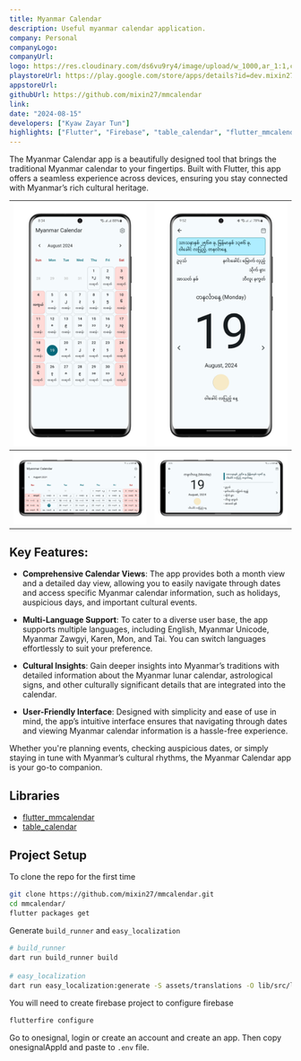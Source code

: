 ```yaml
---
title: Myanmar Calendar
description: Useful myanmar calendar application.
company: Personal
companyLogo:
companyUrl:
logo: https://res.cloudinary.com/ds6vu9ry4/image/upload/w_1000,ar_1:1,c_fill,g_auto,e_art:hokusai/v1723723310/projects/19_zofqzo.png
playstoreUrl: https://play.google.com/store/apps/details?id=dev.mixin27.mmcalendar
appstoreUrl:
githubUrl: https://github.com/mixin27/mmcalendar
link:
date: "2024-08-15"
developers: ["Kyaw Zayar Tun"]
highlights: ["Flutter", "Firebase", "table_calendar", "flutter_mmcalendar"]
---
```


The Myanmar Calendar app is a beautifully designed tool that brings the traditional Myanmar calendar to your fingertips. Built with Flutter, this app offers a seamless experience across devices, ensuring you stay connected with Myanmar’s rich cultural heritage.

| ![home_page](../images/mmcalendar/home_page.PNG)                     | ![detail_page](../images/mmcalendar/detail_page.PNG)                     |
| -------------------------------------------------------------------- | ------------------------------------------------------------------------ |
| ![home_page_landscape](../images/mmcalendar/home_page_landscape.PNG) | ![detail_page_landscape](../images/mmcalendar/detail_page_landscape.PNG) |

## Key Features:

- **Comprehensive Calendar Views**: The app provides both a month view and a detailed day view, allowing you to easily navigate through dates and access specific Myanmar calendar information, such as holidays, auspicious days, and important cultural events.

- **Multi-Language Support**: To cater to a diverse user base, the app supports multiple languages, including English, Myanmar Unicode, Myanmar Zawgyi, Karen, Mon, and Tai. You can switch languages effortlessly to suit your preference.

- **Cultural Insights**: Gain deeper insights into Myanmar’s traditions with detailed information about the Myanmar lunar calendar, astrological signs, and other culturally significant details that are integrated into the calendar.

- **User-Friendly Interface**: Designed with simplicity and ease of use in mind, the app’s intuitive interface ensures that navigating through dates and viewing Myanmar calendar information is a hassle-free experience.

Whether you're planning events, checking auspicious dates, or simply staying in tune with Myanmar’s cultural rhythms, the Myanmar Calendar app is your go-to companion.

## Libraries

- [flutter_mmcalendar](https://pub.dev/packages/flutter_mmcalendar)
- [table_calendar](https://pub.dev/packages/table_calendar)

## Project Setup

To clone the repo for the first time

```bash
git clone https://github.com/mixin27/mmcalendar.git
cd mmcalendar/
flutter packages get
```

Generate `build_runner` and `easy_localization`

```bash
# build_runner
dart run build_runner build

# easy_localization
dart run easy_localization:generate -S assets/translations -O lib/src/l10n -o locale_keys.g.dart -f keys
```

You will need to create firebase project to configure firebase

```bash
flutterfire configure
```

Go to onesignal, login or create an account and create an app. Then copy onesignalAppId and paste to `.env` file.
